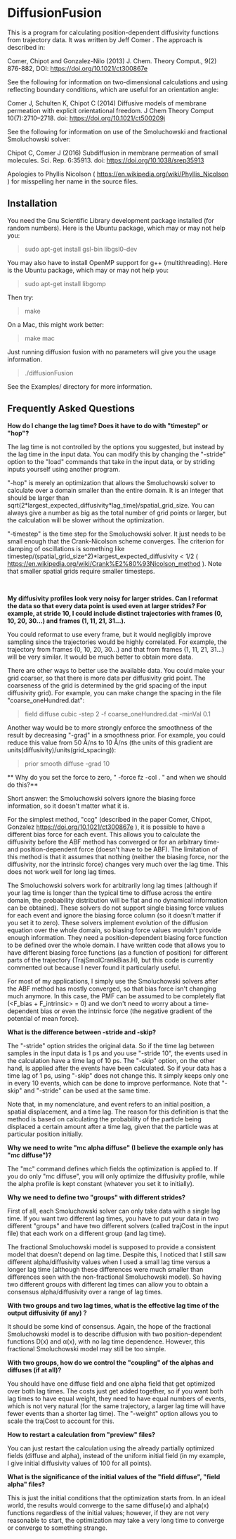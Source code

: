DiffusionFusion
===============

This is a program for calculating position-dependent diffusivity functions from trajectory data. It was written by Jeff Comer <jeffcomer at gmail dot com>. The approach is described in:

Comer, Chipot and Gonzalez-Nilo (2013) J. Chem. Theory Comput., 9(2) 876-882, DOI: https://doi.org/10.1021/ct300867e


See the following for information on two-dimensional calculations and using reflecting boundary conditions, which are useful for an orientation angle:

Comer J, Schulten K, Chipot C (2014) Diffusive models of membrane permeation with explicit orientational freedom. J Chem Theory Comput 10(7):2710–2718. doi: https://doi.org/10.1021/ct500209j


See the following for information on use of the Smoluchowski and fractional Smoluchowski solver:

Chipot C, Comer J (2016) Subdiffusion in membrane permeation of small molecules. Sci. Rep. 6:35913. doi: https://doi.org/10.1038/srep35913


Apologies to Phyllis Nicolson ( https://en.wikipedia.org/wiki/Phyllis_Nicolson ) for misspelling her name in the source files. 


Installation
------------

You need the Gnu Scientific Library development package installed (for random numbers). Here is the Ubuntu package, which may or may not help you:
> sudo apt-get install gsl-bin libgsl0-dev

You may also have to install OpenMP support for g++ (multithreading). Here is the Ubuntu package, which may or may not help you:
> sudo apt-get install libgomp


Then try:
> make

On a Mac, this might work better:
> make mac

Just running diffusion fusion with no parameters will give you the usage information.

> ./diffusionFusion

See the Examples/ directory for more information.


Frequently Asked Questions
--------------------------

**How do I change the lag time? Does it have to do with "timestep" or "hop"?**

The lag time is not controlled by the options you suggested, but instead by the lag time in the input data. You can modify this by changing the "-stride" option to the "load" commands that take in the input data, or by striding inputs yourself using another program. 

"-hop" is merely an optimization that allows the Smoluchowski solver to calculate over a domain smaller than the entire domain. It is an integer that should be larger than sqrt(2\*largest_expected_diffusivity\*lag_time)/spatial_grid_size. You can always give a number as big as the total number of grid points or larger, but the calculation will be slower without the optimization.

"-timestep" is the time step for the Smoluchowski solver. It just needs to be small enough that the Crank-Nicolson scheme converges. The criterion for damping of oscillations is something like timestep/(spatial_grid_size^2)\*largest_expected_diffusivity < 1/2 ( https://en.wikipedia.org/wiki/Crank%E2%80%93Nicolson_method ). Note that smaller spatial grids require smaller timesteps.

&nbsp;

**My diffusivity profiles look very noisy for larger strides. Can I reformat the data so that every data point is used even at larger strides? For example, at stride 10, I could include distinct trajectories with frames (0, 10, 20, 30...) and frames (1, 11, 21, 31...).**

You could reformat to use every frame, but it would negligibly improve sampling since the trajectories would be highly correlated. For example, the trajectory from frames (0, 10, 20, 30...) and that from frames (1, 11, 21, 31...) will be very similar. It would be much better to obtain more data.

There are other ways to better use the available data. You could make your grid coarser, so that there is more data per diffusivity grid point. The coarseness of the grid is determined by the grid spacing of the input diffusivity grid). For example, you can make change the spacing in the file "coarse_oneHundred.dat":
> field diffuse cubic -step 2 -f coarse_oneHundred.dat -minVal 0.1
> 

Another way would be to more strongly enforce the smoothness of the result by decreasing "-grad" in a smoothness prior. For example, you could reduce this value from 50 Å/ns to 10 Å/ns (the units of this gradient are units(diffusivity)/units(grid_spacing)):
> prior smooth diffuse -grad 10


** Why do you set the force to zero, " -force fz -col . " and when we should do this?**

Short answer: the Smoluchowski solvers ignore the biasing force information, so it doesn't matter what it is.

For the simplest method, "ccg" (described in the paper Comer, Chipot, Gonzalez https://doi.org/10.1021/ct300867e ), it is possible to have a different bias force for each event. This allows you to calculate the diffusivity before the ABF method has converged or for an arbitrary time- and position-dependent force (doesn't have to be ABF). The limitation of this method is that it assumes that nothing (neither the biasing force, nor the diffusivity, nor the intrinsic force) changes very much over the lag time. This does not work well for long lag times.
 
The Smoluchowski solvers work for arbitrarily long lag times (although if your lag time is longer than the typical time to diffuse across the entire domain, the probability distribution will be flat and no dynamical information can be obtained). These solvers do not support single biasing force values for each event and ignore the biasing force column (so it doesn't matter if you set it to zero). These solvers implement evolution of the diffusion equation over the whole domain, so biasing force values wouldn't provide enough information. They need a position-dependent biasing force function to be defined over the whole domain. I have written code that allows you to have different biasing force functions (as a function of position) for different parts of the trajectory (TrajSmolCrankBias.H), but this code is currently commented out because I never found it particularly useful. 

For most of my applications, I simply use the Smoluchowski solvers after the ABF method has mostly converged, so that bias force isn't changing much anymore. In this case, the PMF can be assumed to be completely flat (<F_bias + F_intrinsic> = 0) and we don't need to worry about a time-dependent bias or even the intrinsic force (the negative gradient of the potential of mean force).

**What is the difference between -stride and -skip?**

The "-stride" option strides the original data. So if the time lag between samples in the input data is 1 ps and you use "-stride 10", the events used in the calculation have a time lag of 10 ps. The "-skip" option, on the other hand, is applied after the events have been calculated. So if your data has a time lag of 1 ps, using "-skip" does not change this. It simply keeps only one in every 10 events, which can be done to improve performance. Note that "-skip" and "-stride" can be used at the same time.

Note that, in my nomenclature, and event refers to an initial position, a spatial displacement, and a time lag. The reason for this definition is that the method is based on calculating the probability of the particle being displaced a certain amount after a time lag, given that the particle was at particular position initially. 


**Why we need to write "mc alpha diffuse" (I believe the example only has "mc diffuse")?**

The "mc" command defines which fields the optimization is applied to. If you do only "mc diffuse", you will only optimize the diffusivity profile, while the alpha profile is kept constant (whatever you set it to initially). 

**Why we need to define two "groups" with different strides?**

First of all, each Smoluchowski solver can only take data with a single lag time. If you want two different lag times, you have to put your data in two different "groups" and have two different solvers (called trajCost in the input file) that each work on a different group (and lag time).

The fractional Smoluchowski model is supposed to provide a consistent model that doesn't depend on lag time. Despite this, I noticed that I still saw different alpha/diffusivity values when I used a small lag time versus a longer lag time (although these differences were much smaller than differences seen with the non-fractional Smoluchowski model). So having two different groups with different lag times can allow you to obtain a consensus alpha/diffusivity over a range of lag times.


**With two groups and two lag times, what is the effective lag time of the output diffusivity (if any) ?**

It should be some kind of consensus. Again, the hope of the fractional Smoluchowski model is to describe diffusion with two position-dependent functions D(x) and α(x), with no lag time dependence. However, this fractional Smoluchowski model may still be too simple. 


**With two groups, how do we control the "coupling" of the alphas and diffuses (if at all)?** 

You should have one diffuse field and one alpha field that get optimized over both lag times. The costs just get added together, so if you want both lag times to have equal weight, they need to have equal numbers of events, which is not very natural (for the same trajectory, a larger lag time will have fewer events than a shorter lag time). The "-weight" option allows you to scale the trajCost to account for this.


**How to restart a calculation from "preview" files?**

You can just restart the calculation using the already partially optimized fields (diffuse and alpha), instead of the uniform initial field (in my example, I give initial diffusivity values of 100 for all points).


**What is the significance of the initial values of the "field diffuse", "field alpha" files?**

This is just the initial conditions that the optimization starts from. In an ideal world, the results would converge to the same diffuse(x) and alpha(x) functions regardless of the initial values; however, if they are not very reasonable to start, the optimization may take a very long time to converge or converge to something strange.




